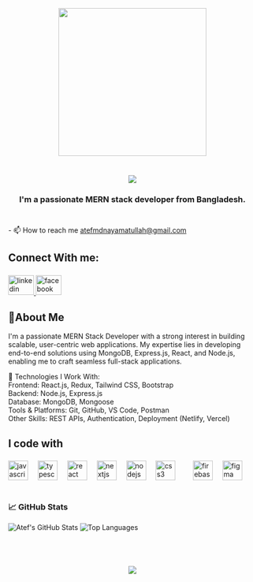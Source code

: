 <div align="center">
  <img height='300' src="https://i.postimg.cc/y88hkXzC/Purple-Modern-Minimalist-Business-Development-Presentation-1.png"  />
</div>

<!-- Welcome Text -->
<h1 align="center">
    <img src="https://readme-typing-svg.herokuapp.com/?font=Righteous&size=35&center=true&vCenter=true&width=500&height=70&duration=4000&lines=Hi+There!+👋;+I'm+Atef+Muhammad+Nayamat+Ullah;" />
  <h3 align="center">I'm a passionate MERN stack developer from Bangladesh.<br><br></h3>
</h1>

###


<p>- 📫 How to reach me <a href="kmmithu2015@gmail.com">atefmdnayamatullah@gmail.com</a></p>

###

<h2 align="left">Connect With me:</h2>

###

<div align="left">
  <a href="www.linkedin.com/in/
atef-md-nayamat-ullah
" target="_blank">
    <img src="https://raw.githubusercontent.com/maurodesouza/profile-readme-generator/master/src/assets/icons/social/linkedin/default.svg" width="52" height="40" alt="linkedin logo"  />
  </a>

  <a href="https://www.facebook.com/iamatef2833" target="_blank">
    <img src="https://raw.githubusercontent.com/maurodesouza/profile-readme-generator/master/src/assets/icons/social/facebook/default.svg" width="52" height="40" alt="facebook logo"  />
  </a>
</div>

###

<h2 align="left">👋About Me</h2>
<p>
<p>I'm a passionate MERN Stack Developer with a strong interest in building scalable, user-centric web applications. My expertise lies in developing end-to-end solutions using MongoDB, Express.js, React, and Node.js, enabling me to craft seamless full-stack applications.</p>

🔧 Technologies I Work With:<br/>
Frontend: React.js, Redux, Tailwind CSS, Bootstrap<br/>
Backend: Node.js, Express.js<br/>
Database: MongoDB, Mongoose<br/>
Tools & Platforms: Git, GitHub, VS Code, Postman<br/>
Other Skills: REST APIs, Authentication, Deployment (Netlify, Vercel) <br/></p>

###


###

<h2 align="left">I code with</h2>

###

<div align="left">
  <img src="https://cdn.jsdelivr.net/gh/devicons/devicon/icons/javascript/javascript-original.svg" height="40" alt="javascript logo"  />
  <img width="12" />
  <img src="https://cdn.jsdelivr.net/gh/devicons/devicon/icons/typescript/typescript-original.svg" height="40" alt="typescript logo"  />
  <img width="12" />
  <img src="https://cdn.jsdelivr.net/gh/devicons/devicon/icons/react/react-original.svg" height="40" alt="react logo"  />
  <img width="12" />
  <img src="https://cdn.jsdelivr.net/gh/devicons/devicon/icons/nextjs/nextjs-original.svg" height="40" alt="nextjs logo"  />
  <img width="12" />
  <img src="https://cdn.jsdelivr.net/gh/devicons/devicon/icons/nodejs/nodejs-original.svg" height="40" alt="nodejs logo"  />
  <img width="12" />
  <img src="https://cdn.jsdelivr.net/gh/devicons/devicon/icons/css3/css3-original.svg" height="40" alt="css3 logo"  />
  <img width="12" />
  <img width="12" />
  <img src="https://cdn.jsdelivr.net/gh/devicons/devicon/icons/firebase/firebase-plain.svg" height="40" alt="firebase logo"  />
  <img width="12" />
  <img src="https://cdn.jsdelivr.net/gh/devicons/devicon/icons/figma/figma-original.svg" height="40" alt="figma logo"  />
  <img width="12" />

  <img width="12" />

  <img width="12" />
  <img width="12" />

</div>

###


### 📈 GitHub Stats
![Atef's GitHub Stats](https://github-readme-stats.vercel.app/api?username=NAYAMAAAAT&show_icons=true&theme=radical)
![Top Languages](https://github-readme-stats.vercel.app/api/top-langs/?username=NAYAMAAAAT&layout=compact&theme=radical)

<br/>
<!-- Thanks Text -->
<h1 align="center">
    <img src="https://readme-typing-svg.herokuapp.com/?font=Righteous&size=35&center=true&vCenter=true&width=500&height=70&duration=4000&lines=Thanks+For+Watching!;" />
</h1>

###
